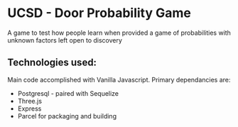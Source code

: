 # UCSD - Door Probability Game
A game to test how people learn when provided a game of probabilities with unknown factors left open to discovery

## Technologies used:
Main code accomplished with Vanilla Javascript.
Primary dependancies are:
* Postgresql - paired with Sequelize
* Three.js
* Express
* Parcel for packaging and building
